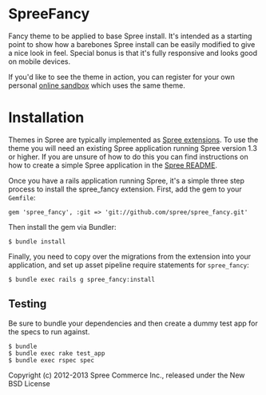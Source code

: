 SpreeFancy
==========

Fancy theme to be applied to base Spree install. It's intended as a starting point to show how a barebones Spree install can be easily modified to give a nice look in feel. Special bonus is that it's fully responsive and looks good on mobile devices.

If you'd like to see the theme in action, you can register for your own personal [online sandbox](http://spreecommerce.com/demo) which uses the same theme.

Installation
============

Themes in Spree are typically implemented as [Spree extensions](http://guides.spreecommerce.com/extensions.html). To use the theme you will need an existing Spree application running Spree version 1.3 or higher. If you are unsure of how to do this you can find instructions on how to create a simple Spree application in the [Spree README](https://github.com/spree/spree).

Once you have a rails application running Spree, it's a simple three step process to install the spree_fancy extension.  First, add the gem to your `Gemfile`:

```
gem 'spree_fancy', :git => 'git://github.com/spree/spree_fancy.git'
```

Then install the gem via Bundler:

```
$ bundle install
```

Finally, you need to copy over the migrations from the extension into your application, and set up asset pipeline require statements for `spree_fancy`:

```
$ bundle exec rails g spree_fancy:install
```


Testing
-------

Be sure to bundle your dependencies and then create a dummy test app for the specs to run against.

    $ bundle
    $ bundle exec rake test_app
    $ bundle exec rspec spec

Copyright (c) 2012-2013 Spree Commerce Inc., released under the New BSD License
